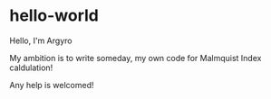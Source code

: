 # hello-world

Hello, I'm Argyro

My ambition is to write someday, my own code for Malmquist Index caldulation!

Any help is welcomed!
